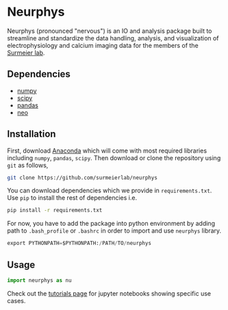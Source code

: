 # Neurphys

Neurphys (pronounced "nervous") is an IO and analysis package built to streamline and standardize the data handling, analysis, and visualization of electrophysiology and calcium imaging data for the members of the [Surmeier lab](http://physio.northwestern.edu/).


## Dependencies

- [numpy](http://www.numpy.org/)
- [scipy](http://www.scipy.org/)
- [pandas](http://pandas.pydata.org/)
- [neo](https://pythonhosted.org/neo/)


## Installation

First, download [Anaconda](https://www.continuum.io/downloads) which will come with
most required libraries including `numpy`, `pandas`, `scipy`. 
Then download or clone the repository using `git` as follows,

```bash
git clone https://github.com/surmeierlab/neurphys
```

You can download dependencies which we provide in `requirements.txt`. Use `pip` to install 
the rest of dependencies i.e.

```bash
pip install -r requirements.txt
```

For now, you have to add the package into python environment by adding path to `.bash_profile` or 
`.bashrc` in order to import and use `neurphys` library.

```python
export PYTHONPATH=$PYTHONPATH:/PATH/TO/neurphys
```


## Usage

```python
import neurphys as nu
```

Check out the [tutorials page](https://github.com/surmeierlab/tutorials) for jupyter notebooks showing specific use cases.
